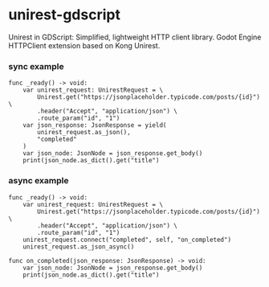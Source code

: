 # unirest-gdscript
Unirest in GDScript: Simplified, lightweight HTTP client library. Godot Engine HTTPClient extension based on Kong Unirest.

### sync example
```gdscript
func _ready() -> void:
    var unirest_request: UnirestRequest = \
        Unirest.get("https://jsonplaceholder.typicode.com/posts/{id}") \
        .header("Accept", "application/json") \
        .route_param("id", "1")
	var json_response: JsonResponse = yield(
		unirest_request.as_json(),
		"completed"
	)
	var json_node: JsonNode = json_response.get_body()
	print(json_node.as_dict().get("title")
```

### async example
```gdscript
func _ready() -> void:
    var unirest_request: UnirestRequest = \
        Unirest.get("https://jsonplaceholder.typicode.com/posts/{id}") \
        .header("Accept", "application/json") \
        .route_param("id", "1")
	unirest_request.connect("completed", self, "on_completed")
	unirest_request.as_json_async()

func on_completed(json_response: JsonResponse) -> void:
    var json_node: JsonNode = json_response.get_body()
    print(json_node.as_dict().get("title")
```
